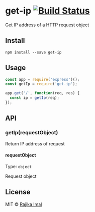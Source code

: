 # get-ip [![Build Status](https://travis-ci.org/rajikaimal/get-ip.svg?branch=master)](https://travis-ci.org/rajikaimal/get-ip)

Get IP address of a HTTP request object

## Install

```
npm install --save get-ip
```

## Usage

```js
const app = require('express')();
const getIp = require('get-ip');

app.get('/', function(req, res) {
  const ip = getIp(req);
});
```

## API

### getIp(requestObject)

Return IP address of request

#### requestObject

Type: `object`

Request object

## License

MIT © [Rajika Imal](https://rajikaimal.github.io)
